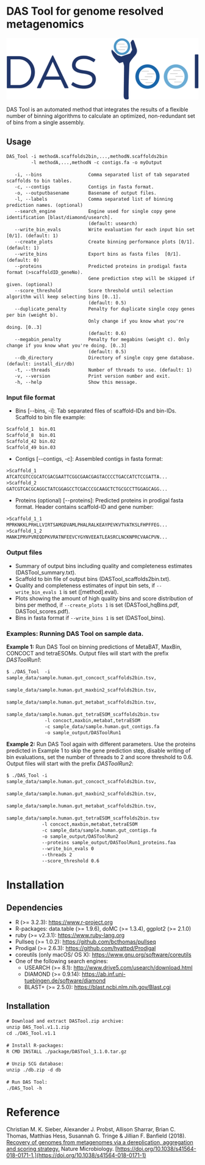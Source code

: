 # DAS Tool for genome resolved metagenomics

![DAS Tool](doc/img/logo.png)

DAS Tool is an automated method that integrates the results of a flexible number of binning algorithms to calculate an optimized, non-redundant set of bins from a single assembly.


## Usage

```
DAS_Tool -i methodA.scaffolds2bin,...,methodN.scaffolds2bin
         -l methodA,...,methodN -c contigs.fa -o myOutput

   -i, --bins                 Comma separated list of tab separated scaffolds to bin tables.
   -c, --contigs              Contigs in fasta format.
   -o, --outputbasename       Basename of output files.
   -l, --labels               Comma separated list of binning prediction names. (optional)
   --search_engine            Engine used for single copy gene identification [blast/diamond/usearch].
                              (default: usearch)
   --write_bin_evals          Write evaluation for each input bin set [0/1]. (default: 1)
   --create_plots             Create binning performance plots [0/1]. (default: 1)
   --write_bins               Export bins as fasta files  [0/1]. (default: 0)
   --proteins                 Predicted proteins in prodigal fasta format (>scaffoldID_geneNo).
                              Gene prediction step will be skipped if given. (optional)
   --score_threshold          Score threshold until selection algorithm will keep selecting bins [0..1].
                              (default: 0.5)
   --duplicate_penalty        Penalty for duplicate single copy genes per bin (weight b).
                              Only change if you know what you're doing. [0..3]
                              (default: 0.6)
   --megabin_penalty          Penalty for megabins (weight c). Only change if you know what you're doing. [0..3]
                              (default: 0.5)
   --db_directory             Directory of single copy gene database. (default: install_dir/db)
   -t, --threads              Number of threads to use. (default: 1)
   -v, --version              Print version number and exit.
   -h, --help                 Show this message.

```


### Input file format
- Bins [\--bins, -i]: Tab separated files of scaffold-IDs and bin-IDs.
Scaffold to bin file example:
```
Scaffold_1	bin.01
Scaffold_8	bin.01
Scaffold_42	bin.02
Scaffold_49	bin.03
```
- Contigs [\--contigs, -c]: Assembled contigs in fasta format:
```
>Scaffold_1
ATCATCGTCCGCATCGACGAATTCGGCGAACGAGTACCCCTGACCATCTCCGATTA...
>Scaffold_2
GATCGTCACGCAGGCTATCGGAGCCTCGACCCGCAAGCTCTGCGCCTTGGAGCAGG...
```

- Proteins (optional) [\--proteins]: Predicted proteins in prodigal fasta format. Header contains scaffold-ID and gene number:
```
>Scaffold_1_1
MPRKNKKLPRHLLVIRTSAMGDVAMLPHALRALKEAYPEVKVTVATKSLFHPFFEG...
>Scaffold_1_2
MANKIPRVPVREQDPKVRATNFEEVCYGYNVEEATLEASRCLNCKNPRCVAACPVN...
```

### Output files
- Summary of output bins including quality and completeness estimates (DASTool_summary.txt).
- Scaffold to bin file of output bins (DASTool_scaffolds2bin.txt).
- Quality and completeness estimates of input bin sets, if ```--write_bin_evals 1```  is set ([method].eval).
- Plots showing the amount of high quality bins and score distribution of bins per method, if ```--create_plots 1``` is set (DASTool_hqBins.pdf, DASTool_scores.pdf).
- Bins in fasta format if ```--write_bins 1``` is set (DASTool_bins).



### Examples: Running DAS Tool on sample data.

**Example 1:**  Run DAS Tool on binning predictions of MetaBAT, MaxBin, CONCOCT and tetraESOMs. Output files will start with the prefix *DASToolRun1*:
```
$ ./DAS_Tool  -i sample_data/sample.human.gut_concoct_scaffolds2bin.tsv,
                 sample_data/sample.human.gut_maxbin2_scaffolds2bin.tsv,
                 sample_data/sample.human.gut_metabat_scaffolds2bin.tsv,
                 sample_data/sample.human.gut_tetraESOM_scaffolds2bin.tsv
              -l concoct,maxbin,metabat,tetraESOM
              -c sample_data/sample.human.gut_contigs.fa
              -o sample_output/DASToolRun1
```

**Example 2:** Run DAS Tool again with different parameters. Use the proteins predicted in Example 1 to skip the gene prediction step, disable writing of bin evaluations, set the number of threads to 2 and score threshold to 0.6. Output files will start with the prefix *DASToolRun2*:
```
$ ./DAS_Tool -i sample_data/sample.human.gut_concoct_scaffolds2bin.tsv,
                sample_data/sample.human.gut_maxbin2_scaffolds2bin.tsv,
                sample_data/sample.human.gut_metabat_scaffolds2bin.tsv,
                sample_data/sample.human.gut_tetraESOM_scaffolds2bin.tsv
             -l concoct,maxbin,metabat,tetraESOM
             -c sample_data/sample.human.gut_contigs.fa
             -o sample_output/DASToolRun2
             --proteins sample_output/DASToolRun1_proteins.faa
             --write_bin_evals 0
             --threads 2
             --score_threshold 0.6
```


# Installation
## Dependencies

- R (>= 3.2.3): https://www.r-project.org
- R-packages: data.table (>= 1.9.6), doMC (>= 1.3.4), ggplot2 (>= 2.1.0)
- ruby (>= v2.3.1): https://www.ruby-lang.org
- Pullseq (>= 1.0.2): https://github.com/bcthomas/pullseq
- Prodigal (>= 2.6.3): https://github.com/hyattpd/Prodigal
- coreutils (only macOS/ OS X): https://www.gnu.org/software/coreutils
- One of the following search engines:
	- USEARCH (>= 8.1): http://www.drive5.com/usearch/download.html
    - DIAMOND (>= 0.9.14): https://ab.inf.uni-tuebingen.de/software/diamond
	- BLAST+ (>= 2.5.0): https://blast.ncbi.nlm.nih.gov/Blast.cgi


## Installation

```
# Download and extract DASTool.zip archive:
unzip DAS_Tool.v1.1.zip
cd ./DAS_Tool.v1.1

# Install R-packages:
R CMD INSTALL ./package/DASTool_1.1.0.tar.gz

# Unzip SCG database:
unzip ./db.zip -d db

# Run DAS Tool:
./DAS_Tool -h
```

# Reference

Christian M. K. Sieber, Alexander J. Probst, Allison Sharrar, Brian C. Thomas, Matthias Hess, Susannah G. Tringe & Jillian F. Banfield (2018). [Recovery of genomes from metagenomes via a dereplication, aggregation and scoring strategy.](https://www.nature.com/articles/s41564-018-0171-1) Nature Microbiology. [https://doi.org/10.1038/s41564-018-0171-1.](https://doi.org/10.1038/s41564-018-0171-1)
